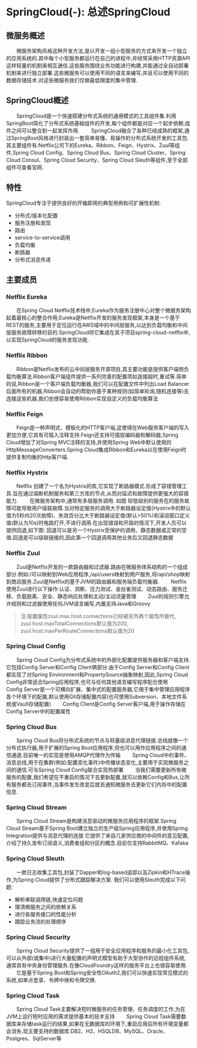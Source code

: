 # SpringCloud(-): 总述SpringCloud
## 微服务概述
&emsp;&emsp;微服务架构风格这种开发方法,是以开发一组小型服务的方式来开发一个独立的应用系统的.其中每个小型服务都运行在自己的进程中,并经常采用HTTP资源API这样轻量的机制来相互通信.这些服务围绕业务功能进行构建,并能通过全自动部署机制来进行独立部署.这些微服务可以使用不同的语言来编写,并且可以使用不同的数据存储技术.对这些微服务我们仅做最低限度的集中管理.
## SpringCloud概述
&emsp;&emsp;SpringCloud是一个快速搭建分布式系统的通用模式的工具组件集.利用SpringBoot简化了分布式系统基础组件的开发,每个组件都是对应一个起步依赖,组件之间可以整合到一起发挥作用.
&emsp;&emsp;SpringCloud融合了各种已经成熟的框架,通过SpringBoot风格进行封装出一套简单易懂、易操作的分布式系统开发的工具包.其主要组件有:Netflix公司下的Eureka、Ribbon、Feign、Hystrix、Zuul等组件,Spring Cloud Config、Spring Cloud Bus、Spring Cloud Cluster、Spring Cloud Consul、Spring Cloud Security、Spring Cloud Sleuth等组件,至于全部组件可查看官网.
## 特性
SpringCloud专注于提供良好的开箱即用的典型用例和可扩展性机制.
- 分布式/版本化配置
- 服务注册和发现
- 路由
- service-to-service调用
- 负载均衡
- 断路器
- 分布式消息传递

## 主要成员
### Netflix Eureka
&emsp;&emsp;在Spring Cloud Netflix技术栈中,Eureka作为服务注册中心对整个微服务架构起着最核心的整合作用;Eureka是Netflix开发的服务发现框架,本身是一个基于REST的服务,主要用于定位运行在AWS域中的中间层服务,以达到负载均衡和中间层服务故障转移的目的.SpringCloud将它集成在其子项目spring-cloud-netflix中,以实现SpringCloud的服务发现功能.
### Netflix Ribbon
&emsp;&emsp;Ribbon是Netflix发布的云中间层服务开源项目,其主要功能是提供客户端侧负载均衡算法.Ribbon客户端组件提供一系列完善的配置项如连接超时,重试等.简单的说,Ribbon是一个客户端负载均衡器,我们可以在配置文件中列出Load Balancer后面所有的机器,Ribbon会自动的帮助你基于某种规则(如简单轮询,随机连接等)去连接这些机器,我们也很容易使用Ribbon实现自定义的负载均衡算法
### Netflix Feign
&emsp;&emsp;Feign是一种声明式、模板化的HTTP客户端,这使得在Web服务客户端的写入更加方便,它具有可插入注释支持.Feign还支持可插拔编码器和解码器,Spring Cloud增加了对Spring MVC注释的支持,并使用Spring Web中默认使用的HttpMessageConverters.Spring Cloud集成Ribbon和Eureka以在使用Feign时提供复制均衡的http客户端.
### Netflix Hystrix
&emsp;&emsp;Netflix 创建了一个名为Hystrix的库,它实现了断路器模式.形成了容错管理工具.旨在通过熔断机制服务和第三方库的节点,从而对延迟和故障提供更强大的容错能力.
&emsp;&emsp;在微服务架构中,通常有多层服务调用.
如图
较低级别的服务在的服务故障可能导致用户级联故障.当对特定服务的调用大于断路器设定值(Hystrix中的默认值为5秒内20次故障)、失效百分比大于断路器设定值(默认>50%)和滚动窗口定义值(默认为10s)时电路打开,不进行调用.在出现错误和开路的情况下,开发人员可以提供回退,如下图:
回退可以是另一个Hystrix受保护的调用、静态数据或正常的空值.回退是可以级联链接的,因此第一个回退调用其他业务后又回退静态数据
### Netflix Zuul
&emsp;&emsp;Zuul是Netflix开发的一款路由器和过滤器.路由在微服务体系结构的一个组成部分.例如:/可以映射到Web应用程序,/api/users映射到用户服务,将/api/shop映射到商店服务.Zuul是Netflix的基于JVM的路由器和服务端负载均衡器.
&emsp;&emsp;Netflix使用Zuul进行以下操作:认证、洞察、压力测试、金丝雀测试、动态路由、服务迁移、负载脱离、安全、静态响应处理和主动/主动流量管理
&emsp;&emsp;Zuul的规则引擎允许规则和过滤器使用任何JVM语言编写,内置支持Java和Groovy
> 注:配置属性zuul.max.host.connections已经被另外两个属性所替代, zuul.host.maxTotalConnections默认值为200, zuul.host.maxPerRouteConnections默认值为20

### Spring Cloud Config
&emsp;&emsp;Spring Cloud Config为分布式系统中的外部化配置提供服务器和客户端支持.它包括Config Server和Config Client俩部分.由于Config Server和Config Client都实现了对Spring Environment和PropertySource抽象映射,因此,Spring Cloud Config非常适合Spring应用程序,也可与任何其他语言编写程序配合使用
&emsp;&emsp;Config Server是一个可横向扩展、集中式的配置服务器,它用于集中管理应用程序各个环境下的配置,默认使用Git存储配置内容(也可使用Subversion、本地文件系统或Vault存储配置)
&emsp;&emsp;Config Client是Config Server客户端,用于操作存储在Config Server中的配置属性
### Spring Cloud Bus
&emsp;&emsp;Spring Cloud Bus将分布式系统的节点与轻量级消息代理链接.总线就像一个分布式执行器,用于扩展的Spring Boot应用程序,但也可以用作应用程序之间的通信通道.目前唯一的实现是使用AMQP代理作为传输
&emsp;&emsp;Spring Cloud中的事件、消息总线,用于在集群(例如:配置变化事件)中传播状态变化,主要用于实现微服务之间的通信.可与Spring Cloud Config联合实现热部署
&emsp;&emsp;当我们需要更新所有微服务的配置,我们希望在不重启的情况下去更新配置,就可以依赖Config和Bus,让所有服务都去订阅事件,当事件发生改变后就去通知微服务去更新它们内存中的配置信息.
### Spring Cloud Stream
&emsp;&emsp;Spring Cloud Stream是构建消息驱动的微服务应用程序的框架.Spring Cloud Stream基于Spring Boot建立独立的生产级Spring应用程序,并使用Spring Integration提供与消息代理的连接.它提供了来自几家供应商的中间件的意见配置,介绍了持久发布订阅语义,消费者组和分区的概念.目前仅支持RabbitMQ、Kafaka
### Spring Cloud Sleuth
&emsp;&emsp;一款日志收集工具包,封装了Dapper和log-based追踪以及Zipkin和HTrace操作,为Spring Cloud提供了分布式跟踪解决方案.
我们可以使用Sleuth完成以下问题:
- 解析串联调用链,快速定位问题
- 理清微服务之间的依赖关系
- 进行各服务接口的性能分析
- 跟踪业务流的处理顺序
### Spring Cloud Security
&emsp;&emsp;Spring Cloud Security提供了一组用于安全应用程序和服务的最小化工具包,可以从外部(或集中)进行大量配置的声明式模型有助于大型协作的远程组件系统,通常具有中央身份管理服务.在像CloudFoundry这样的服务平台上也很容易使用.
&emsp;&emsp;它是基于Spring Boot和Spring安全性OAuth2,我们可以快速实现常见模式的系统,如单点登录、令牌中继和令牌交换.
### Spring Cloud Task
&emsp;&emsp;Spring Cloud Task主要解决短时微服务的任务管理、任务调度的工作,为在JVM上运行短时应用的需求提供基本的技术支持
&emsp;&emsp;Spring Cloud Task需要数据库来存储task运行的结果,如果在无数据库的环境下,重启应用后所有环境变量都会消失.现主要支持的数据库:DB2、H2、HSQLDB、MySQL、Oracle、Postgres、SqlServer等
